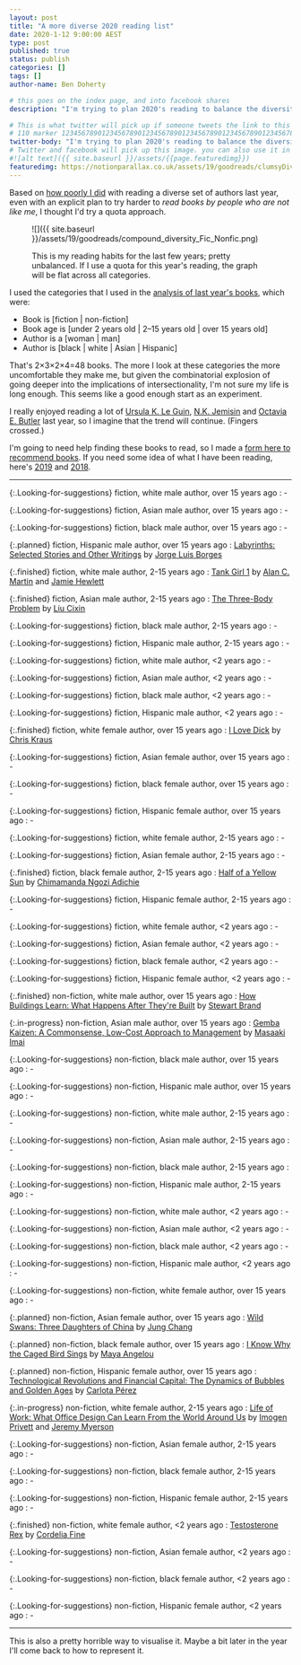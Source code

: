 ```yaml
---
layout: post
title: "A more diverse 2020 reading list"
date: 2020-1-12 9:00:00 AEST
type: post
published: true
status: publish
categories: []
tags: []
author-name: Ben Doherty

# this goes on the index page, and into facebook shares
description: "I'm trying to plan 2020's reading to balance the diversity; can you help?"

# This is what twitter will pick up if someone tweets the link to this page
# 110 marker 1234567890123456789012345678901234567890123456789012345678901234567890123456789012345678901234567890123456789
twitter-body: "I'm trying to plan 2020's reading to balance the diversity; can you help?"
# Twitter and facebook will pick up this image. you can also use it in a post with: -
#![alt text]({{ site.baseurl }}/assets/{{page.featuredimg}})
featuredimg: https://notionparallax.co.uk/assets/19/goodreads/clumsyDiversity.png
---
```


<style>
.planned:before {
    background-color: silver;
    content: "planned";
}
.finished:before {
    background-color: hsl(174, 100%, 29%);
    content: "finished";
}
.in-progress:before {
    background-color: hsl(30, 100%, 48%);
    content: "in-progress";
}
.Looking-for-suggestions:before {
    background-color: hsl(30, 100%, 48%);
    content: "still looking";
}
.planned:before,
.finished:before, 
.in-progress:before,
.Looking-for-suggestions:before {
    display: block;
    font-size: 50%;
    height: 100%;
    left: 0;
    margin-right: 1em;
    position: absolute;
    text-align: center;
    top: 0;
    transform: translateX(-1.6em);
    width: 1.6em;
    writing-mode: vertical-rl;
}
.planned, 
.finished,
.in-progress,
.Looking-for-suggestions {
    position: relative;
}
</style>

<script></script>

Based on [how poorly I did](https://notionparallax.co.uk/2019/goodreads2019) with reading a diverse set of authors last year, even with an explicit plan to try harder to _read books by people who are not like me_, I thought I'd try a quota approach.

<figure class="half-width right">

![]({{ site.baseurl }}/assets/19/goodreads/compound_diversity_Fic_Nonfic.png)

<figcaption>
This is my reading habits for the last few years; pretty unbalanced. If I use a quota for this year's reading, the graph will be flat across all categories.
</figcaption>

</figure>

I used the categories that I used in the [analysis of last year's books](https://notionparallax.co.uk/2019/goodreads2019), which were:

- Book is [fiction \| non-fiction]
- Book age is [under 2 years old \| 2&ndash;15 years old \| over 15 years old]
- Author is a [woman \| man]
- Author is [black \| white \| Asian \| Hispanic]

That's 2&times;3&times;2&times;4=48 books. The more I look at these categories the more uncomfortable they make me, but given the combinatorial explosion of going deeper into the implications of intersectionality, I'm not sure my life is long enough. This seems like a good enough start as an experiment.

I really enjoyed reading a lot of [Ursula K. Le Guin](https://www.goodreads.com/author/show/874602.Ursula_K_Le_Guin), [N.K. Jemisin](https://www.goodreads.com/author/show/2917917.N_K_Jemisin) and [Octavia E. Butler](https://www.goodreads.com/author/show/29535.Octavia_E_Butler) last year, so I imagine that the trend will continue. (Fingers crossed.)

I'm going to need help finding these books to read, so I made a [form here to recommend books](https://docs.google.com/forms/d/e/1FAIpQLScn25ETGWz7VjNY-U3DhseWwatcQOves9OyUFbk7yRDXLno4A/viewform?usp=sf_link). If you need some idea of what I have been reading, here's [2019](https://www.goodreads.com/user_challenges/14706992) and [2018](https://www.goodreads.com/user_challenges/11862761).

---

{:.Looking-for-suggestions} fiction, white male author, over 15 years ago
: -

{:.Looking-for-suggestions} fiction, Asian male author, over 15 years ago
: -

{:.Looking-for-suggestions} fiction, black male author, over 15 years ago
: -

{:.planned} fiction, Hispanic male author, over 15 years ago
: [Labyrinths: Selected Stories and Other Writings](https://www.goodreads.com/book/show/17717.Labyrinths) by [Jorge Luis Borges](https://www.goodreads.com/author/show/500.Jorge_Luis_Borges)

{:.finished} fiction, white male author, 2-15 years ago
: [Tank Girl 1](https://www.goodreads.com/book/show/29556973-tank-girl-classic-1) by [Alan C. Martin](https://www.goodreads.com/author/show/273456.Alan_C_Martin) and [Jamie Hewlett](https://www.goodreads.com/author/show/142836.Jamie_Hewlett)

{:.finished} fiction, Asian male author, 2-15 years ago
: [The Three-Body Problem](https://www.goodreads.com/book/show/20518872-the-three-body-problem) by [Liu Cixin](https://www.goodreads.com/author/show/5780686.Liu_Cixin)

{:.Looking-for-suggestions} fiction, black male author, 2-15 years ago
: -

{:.Looking-for-suggestions} fiction, Hispanic male author, 2-15 years ago
: -

{:.Looking-for-suggestions} fiction, white male author, <2 years ago
: -

{:.Looking-for-suggestions} fiction, Asian male author, <2 years ago
: -

{:.Looking-for-suggestions} fiction, black male author, <2 years ago
: -

{:.Looking-for-suggestions} fiction, Hispanic male author, <2 years ago
: -

{:.finished} fiction, white female author, over 15 years ago
: [I Love Dick](https://www.goodreads.com/book/show/243991.I_Love_Dick) by [Chris Kraus](https://www.goodreads.com/author/show/142778.Chris_Kraus)

{:.Looking-for-suggestions} fiction, Asian female author, over 15 years ago
: -

{:.Looking-for-suggestions} fiction, black female author, over 15 years ago
: -

{:.Looking-for-suggestions} fiction, Hispanic female author, over 15 years ago
: -

{:.Looking-for-suggestions} fiction, white female author, 2-15 years ago
: -

{:.Looking-for-suggestions} fiction, Asian female author, 2-15 years ago
: -

{:.finished} fiction, black female author, 2-15 years ago
: [Half of a Yellow Sun](https://www.goodreads.com/book/show/18749.Half_of_a_Yellow_Sun) by [Chimamanda Ngozi Adichie](https://www.goodreads.com/author/show/11291.Chimamanda_Ngozi_Adichie)

{:.Looking-for-suggestions} fiction, Hispanic female author, 2-15 years ago
: -

{:.Looking-for-suggestions} fiction, white female author, <2 years ago
: -

{:.Looking-for-suggestions} fiction, Asian female author, <2 years ago
: -

{:.Looking-for-suggestions} fiction, black female author, <2 years ago
: -

{:.Looking-for-suggestions} fiction, Hispanic female author, <2 years ago
: -

{:.finished} non-fiction, white male author, over 15 years ago
: [How Buildings Learn: What Happens After They're Built](https://www.goodreads.com/book/show/38310.How_Buildings_Learn) by [Stewart Brand](https://www.goodreads.com/author/show/18698.Stewart_Brand)

{:.in-progress} non-fiction, Asian male author, over 15 years ago
: [Gemba Kaizen: A Commonsense, Low-Cost Approach to Management](https://www.goodreads.com/book/show/1678558.Gemba_Kaizen) by [Masaaki Imai](https://www.goodreads.com/author/show/152718.Masaaki_Imai)

{:.Looking-for-suggestions} non-fiction, black male author, over 15 years ago
: -

{:.Looking-for-suggestions} non-fiction, Hispanic male author, over 15 years ago
: -

{:.Looking-for-suggestions} non-fiction, white male author, 2-15 years ago
: -

{:.Looking-for-suggestions} non-fiction, Asian male author, 2-15 years ago
: -

{:.Looking-for-suggestions} non-fiction, black male author, 2-15 years ago
:

<!-- [Dark Emu](https://www.goodreads.com/book/show/21401526-dark-emu) by [Bruce Pascoe](https://www.goodreads.com/author/show/809165.Bruce_Pascoe) -->

{:.Looking-for-suggestions} non-fiction, Hispanic male author, 2-15 years ago
: -

{:.Looking-for-suggestions} non-fiction, white male author, <2 years ago
: -

{:.Looking-for-suggestions} non-fiction, Asian male author, <2 years ago
: -

{:.Looking-for-suggestions} non-fiction, black male author, <2 years ago
: -

{:.Looking-for-suggestions} non-fiction, Hispanic male author, <2 years ago
: -

{:.Looking-for-suggestions} non-fiction, white female author, over 15 years ago
: -

{:.planned} non-fiction, Asian female author, over 15 years ago
: [Wild Swans: Three Daughters of China](https://www.goodreads.com/book/show/1848.Wild_Swans) by [Jung Chang](https://www.goodreads.com/author/show/1237.Jung_Chang)

{:.planned} non-fiction, black female author, over 15 years ago
: [I Know Why the Caged Bird Sings](https://www.goodreads.com/book/show/13214.I_Know_Why_the_Caged_Bird_Sings) by [Maya Angelou](https://www.goodreads.com/author/show/3503.Maya_Angelou)

{:.planned} non-fiction, Hispanic female author, over 15 years ago
: [Technological Revolutions and Financial Capital: The Dynamics of Bubbles and Golden Ages](https://www.goodreads.com/book/show/60509.Technological_Revolutions_and_Financial_Capital) by [Carlota Pérez](https://www.goodreads.com/author/show/34105.Carlota_P_rez)

{:.in-progress} non-fiction, white female author, 2-15 years ago
: [Life of Work: What Office Design Can Learn From the World Around Us](https://www.goodreads.com/book/show/20578592-life-of-work) by [Imogen Privett](https://www.goodreads.com/author/show/7778654.Imogen_Privett) and [Jeremy Myerson](https://www.goodreads.com/author/show/76237.Jeremy_Myerson)

{:.Looking-for-suggestions} non-fiction, Asian female author, 2-15 years ago
: -

{:.Looking-for-suggestions} non-fiction, black female author, 2-15 years ago
: -

{:.Looking-for-suggestions} non-fiction, Hispanic female author, 2-15 years ago
: -

{:.finished} non-fiction, white female author, <2 years ago
: [Testosterone Rex](https://www.goodreads.com/book/show/35187176-testosterone-rex) by [Cordelia Fine](https://www.goodreads.com/author/show/204893.Cordelia_Fine)

{:.Looking-for-suggestions} non-fiction, Asian female author, <2 years ago
: -

{:.Looking-for-suggestions} non-fiction, black female author, <2 years ago
: -

{:.Looking-for-suggestions} non-fiction, Hispanic female author, <2 years ago
: -

---

This is also a pretty horrible way to visualise it. Maybe a bit later in the year I'll come back to how to represent it.
